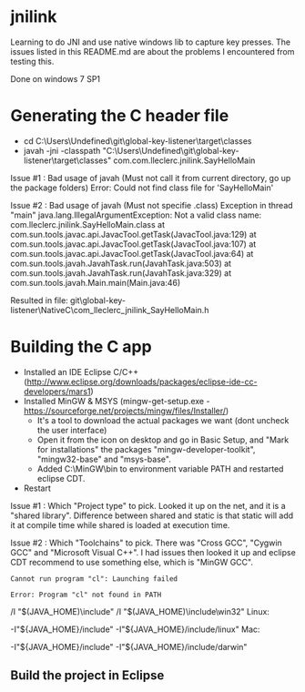 # jnilink
Learning to do JNI and use native windows lib to capture key presses. 
The issues listed in this README.md are about the problems I encountered from testing this.

Done on windows 7 SP1

# Generating the C header file

- cd C:\Users\Undefined\git\global-key-listener\target\classes
- javah -jni -classpath "C:\Users\Undefined\git\global-key-listener\target\classes" com.com.lleclerc.jnilink.SayHelloMain

Issue #1 : Bad usage of javah (Must not call it from current directory, go up the package folders)
Error: Could not find class file for 'SayHelloMain'

Issue #2 : Bad usage of javah (Must not specifie .class)
Exception in thread "main" java.lang.IllegalArgumentException: Not a valid class
 name: com.lleclerc.jnilink.SayHelloMain.class
        at com.sun.tools.javac.api.JavacTool.getTask(JavacTool.java:129)
        at com.sun.tools.javac.api.JavacTool.getTask(JavacTool.java:107)
        at com.sun.tools.javac.api.JavacTool.getTask(JavacTool.java:64)
        at com.sun.tools.javah.JavahTask.run(JavahTask.java:503)
        at com.sun.tools.javah.JavahTask.run(JavahTask.java:329)
        at com.sun.tools.javah.Main.main(Main.java:46)
        
Resulted in file: git\global-key-listener\NativeC\com\_lleclerc\_jnilink_SayHelloMain.h

# Building the C app

* Installed an IDE Eclipse C/C++ (http://www.eclipse.org/downloads/packages/eclipse-ide-cc-developers/mars1)
* Installed MinGW & MSYS (mingw-get-setup.exe - https://sourceforge.net/projects/mingw/files/Installer/) 
    * It's a tool to download the actual packages we want (dont uncheck the user interface)
    * Open it from the icon on desktop and go in Basic Setup, and "Mark for installations" the packages "mingw-developer-toolkit", "mingw32-base" and "msys-base".
    * Added C:\MinGW\bin to environment variable PATH and restarted eclipse CDT.
* Restart

Issue #1 : Which "Project type" to pick.
Looked it up on the net, and it is a "shared library". Difference between shared and static is that static will add it at compile time while shared is loaded at execution time.

Issue #2 : Which "Toolchains" to pick.
There was "Cross GCC", "Cygwin GCC" and "Microsoft Visual C++". I had issues then looked it up and eclipse CDT recommend to use something else, which is "MinGW GCC".


```
Cannot run program "cl": Launching failed

Error: Program "cl" not found in PATH
```




/I "$(JAVA_HOME)\include" /I "$(JAVA_HOME)\include\win32"
Linux:

-I"${JAVA_HOME}/include" -I"${JAVA_HOME}/include/linux"
Mac:

-I"${JAVA_HOME}/include" -I"${JAVA_HOME}/include/darwin"


## Build the project in Eclipse
## 